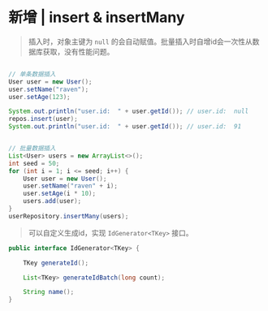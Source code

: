 
# 新增 | insert & insertMany

> 插入时，对象主键为 `null` 的会自动赋值。批量插入时自增id会一次性从数据库获取，没有性能问题。

```java

// 单条数据插入
User user = new User();
user.setName("raven");
user.setAge(123);

System.out.println("user.id:  " + user.getId()); // user.id:  null
repos.insert(user);
System.out.println("user.id:  " + user.getId()); // user.id:  91


// 批量数据插入
List<User> users = new ArrayList<>();
int seed = 50;
for (int i = 1; i <= seed; i++) {
    User user = new User();
    user.setName("raven" + i);
    user.setAge(i * 10);
    users.add(user);
}
userRepository.insertMany(users);

```

> 可以自定义生成id，实现 `IdGenerator<TKey>` 接口。

```java
public interface IdGenerator<TKey> {

    TKey generateId();

    List<TKey> generateIdBatch(long count);

    String name();
}

```